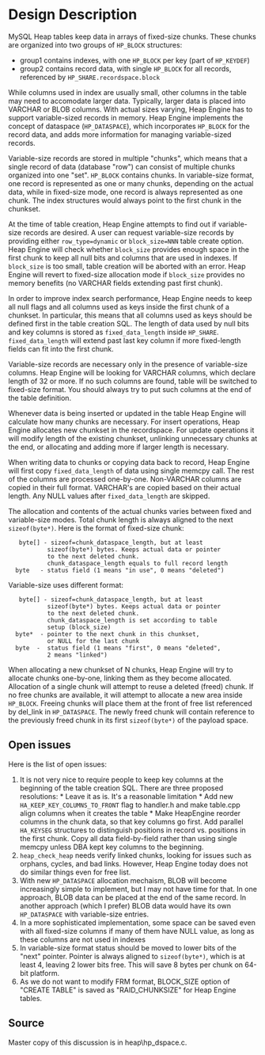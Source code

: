 # Design Description #

MySQL Heap tables keep data in arrays of fixed-size chunks. These chunks are organized into two groups of `HP_BLOCK` structures:
  * group1 contains indexes, with one `HP_BLOCK` per key (part of `HP_KEYDEF`)
  * group2 contains record data, with single `HP_BLOCK` for all records, referenced by `HP_SHARE.recordspace.block`

While columns used in index are usually small, other columns in the table may need to accomodate larger data. Typically, larger data is placed into VARCHAR or BLOB columns. With actual sizes varying, Heap Engine has to support variable-sized records in memory. Heap Engine implements the concept of dataspace (`HP_DATASPACE`), which incorporates `HP_BLOCK` for the record data, and adds more information for managing variable-sized records.

Variable-size records are stored in multiple "chunks", which means that a single record of data (database "row") can consist of multiple chunks organized into one "set". `HP_BLOCK` contains chunks. In variable-size format, one record is represented as one or many chunks, depending on the actual data, while in fixed-size mode, one record is always represented as one chunk. The index structures would always point to the first chunk in the chunkset.

At the time of table creation, Heap Engine attempts to find out if variable-size records are desired. A user can request variable-size records by providing either `row_type=dynamic` or `block_size=NNN` table create option. Heap Engine will check whether `block_size` provides enough space in the first chunk to keep all null bits and columns that are used in indexes. If `block_size` is too small, table creation will be aborted with an error. Heap Engine will revert to fixed-size allocation mode if `block_size` provides no memory benefits (no VARCHAR fields extending past first chunk).

In order to improve index search performance, Heap Engine needs to keep all null flags and all columns used as keys inside the first chunk of a chunkset. In particular, this means that all columns used as keys should be defined first in the table creation SQL. The length of data used by null bits and key columns is stored as `fixed_data_length` inside `HP_SHARE`. `fixed_data_length` will extend past last key column if more fixed-length fields can fit into the first chunk.

Variable-size records are necessary only in the presence of variable-size columns. Heap Engine will be looking for VARCHAR columns, which declare length of 32 or more. If no such columns are found, table will be switched to fixed-size format. You should always try to put such columns at the end of the table definition.

Whenever data is being inserted or updated in the table Heap Engine will calculate how many chunks are necessary. For insert operations, Heap Engine allocates new chunkset in the recordspace. For update operations it will modify length of the existing chunkset, unlinking unnecessary chunks at the end, or allocating and adding more if larger length is necessary.

When writing data to chunks or copying data back to record, Heap Engine will first copy `fixed_data_length` of data using single memcpy call. The rest of the columns are processed one-by-one. Non-VARCHAR columns are copied in their full format. VARCHAR's are copied based on their actual length. Any NULL values after `fixed_data_length` are skipped.

The allocation and contents of the actual chunks varies between fixed and variable-size modes. Total chunk length is always aligned to the next `sizeof(byte*)`. Here is the format of fixed-size chunk:
```
   byte[] - sizeof=chunk_dataspace_length, but at least
           sizeof(byte*) bytes. Keeps actual data or pointer
           to the next deleted chunk.
           chunk_dataspace_length equals to full record length
  byte   - status field (1 means "in use", 0 means "deleted")
```

Variable-size uses different format:
```
   byte[] - sizeof=chunk_dataspace_length, but at least
           sizeof(byte*) bytes. Keeps actual data or pointer
           to the next deleted chunk.
           chunk_dataspace_length is set according to table
           setup (block_size)
  byte*  - pointer to the next chunk in this chunkset,
           or NULL for the last chunk
  byte  -  status field (1 means "first", 0 means "deleted",
           2 means "linked")
```

When allocating a new chunkset of N chunks, Heap Engine will try to allocate chunks one-by-one, linking them as they become allocated. Allocation of a single chunk will attempt to reuse a deleted (freed) chunk. If no free chunks are available, it will attempt to allocate a new area inside `HP_BLOCK`. Freeing chunks will place them at the front of free list referenced by del\_link in `HP_DATASPACE`. The newly freed chunk will contain reference to the previously freed chunk in its first `sizeof(byte*)` of the payload space.

## Open issues ##

Here is the list of open issues:
  1. It is not very nice to require people to keep key columns at the beginning of the table creation SQL. There are three proposed resolutions:
    * Leave it as is. It's a reasonable limitation
    * Add new `HA_KEEP_KEY_COLUMNS_TO_FRONT` flag to handler.h and make table.cpp align columns when it creates the table
    * Make HeapEngine reorder columns in the chunk data, so that key columns go first. Add parallel `HA_KEYSEG` structures to distinguish positions in record vs. positions in the first chunk. Copy all data field-by-field rather than using single memcpy unless DBA kept key columns to the beginning.
  1. `heap_check_heap` needs verify linked chunks, looking for issues such as orphans, cycles, and bad links. However, Heap Engine today does not do similar things even for free list.
  1. With new `HP_DATASPACE` allocation mechaism, BLOB will become increasingly simple to implement, but I may not have time for that. In one approach, BLOB data can be placed at the end of the same record. In another approach (which I prefer) BLOB data would have its own `HP_DATASPACE` with variable-size entries.
  1. In a more sophisticated implementation, some space can be saved even with all fixed-size columns if many of them have NULL value, as long as these columns are not used in indexes
  1. In variable-size format status should be moved to lower bits of the "next" pointer. Pointer is always aligned to `sizeof(byte*)`, which is at least 4, leaving 2 lower bits free. This will save 8 bytes per chunk on 64-bit platform.
  1. As we do not want to modify FRM format, BLOCK\_SIZE option of "CREATE TABLE" is saved as "RAID\_CHUNKSIZE" for Heap Engine tables.

## Source ##

Master copy of this discussion is in heap\hp\_dspace.c.